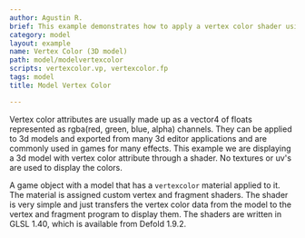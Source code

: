 ```yaml
---
author: Agustin R.
brief: This example demonstrates how to apply a vertex color shader using exported attributes from a 3D model.
category: model
layout: example
name: Vertex Color (3D model)
path: model/modelvertexcolor
scripts: vertexcolor.vp, vertexcolor.fp
tags: model
title: Model Vertex Color

---
```


Vertex color attributes are usually made up as a vector4 of floats represented as rgba(red, green, blue, alpha) channels. They can be applied to 3d models and exported from many 3d editor applications and are commonly used in games for many effects. This example we are displaying a 3d model with vertex color attribute through a shader. No textures or uv's are used to display the colors.

A game object with a model that has a `vertexcolor` material applied to it. The material is assigned custom vertex and fragment shaders. The shader is very simple and just transfers the vertex color data from the model to the vertex and fragment program to display them. The shaders are written in GLSL 1.40, which is available from Defold 1.9.2.